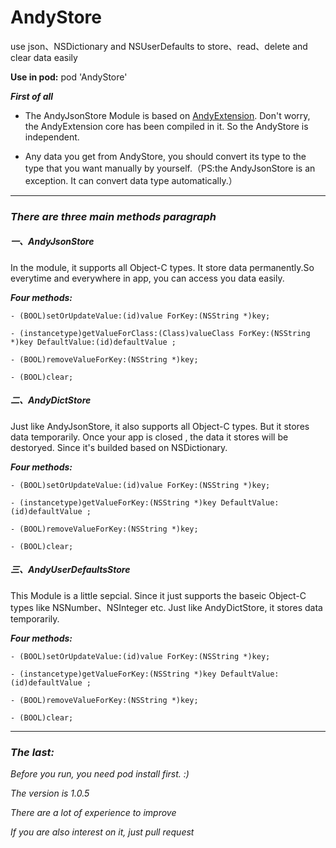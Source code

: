 # AndyStore
use json、NSDictionary and NSUserDefaults to store、read、delete and clear data easily

__Use in pod:__ pod 'AndyStore'

__*First of all*__

- The AndyJsonStore Module is based on [AndyExtension](https://github.com/lyandy/AndyExtension). Don't worry, the AndyExtension core has been compiled in it. So the AndyStore is independent.

- Any data you get from AndyStore, you should convert its type to the type that you want manually by yourself.（PS:the AndyJsonStore is an exception. It can convert data type automatically.）

---


### *There are three main methods paragraph*

##### *一、AndyJsonStore*

In the module, it supports all Object-C types. It store data permanently.So everytime and everywhere in app, you can access you data easily.

__*Four methods:*__

`- (BOOL)setOrUpdateValue:(id)value ForKey:(NSString *)key;`

`- (instancetype)getValueForClass:(Class)valueClass ForKey:(NSString *)key DefaultValue:(id)defaultValue ;`

`- (BOOL)removeValueForKey:(NSString *)key;`

`- (BOOL)clear;`

##### *二、AndyDictStore*

Just like AndyJsonStore, it also supports all Object-C types. But it stores data temporarily. Once your app is closed , the data it stores will be destoryed. Since it's builded based on NSDictionary.

__*Four methods:*__

`- (BOOL)setOrUpdateValue:(id)value ForKey:(NSString *)key;`

`- (instancetype)getValueForKey:(NSString *)key DefaultValue:(id)defaultValue ;`

`- (BOOL)removeValueForKey:(NSString *)key;`

`- (BOOL)clear;`

##### *三、AndyUserDefaultsStore*

This Module is a little sepcial. Since it just supports the baseic Object-C types like NSNumber、NSInteger etc. Just like AndyDictStore, it stores data temporarily.

__*Four methods:*__

`- (BOOL)setOrUpdateValue:(id)value ForKey:(NSString *)key;`

`- (instancetype)getValueForKey:(NSString *)key DefaultValue:(id)defaultValue ;`

`- (BOOL)removeValueForKey:(NSString *)key;`

`- (BOOL)clear;`

---

### __*The last:*__

_Before you run, you need pod install first. :)_

_The version is 1.0.5_

_There are a lot of experience to improve_

_If you are also interest on it, just pull request_
